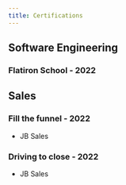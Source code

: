 ```yaml
---
title: Certifications 
---
```


## Software Engineering
### Flatiron School - 2022

## Sales
### Fill the funnel - 2022 
- JB Sales

### Driving to close - 2022
- JB Sales
<!-- 
## Cybersecurity

## Accomplishments -->